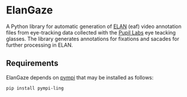 # ElanGaze
A Python library for automatic generation of [ELAN](https://archive.mpi.nl/tla/elan) (eaf) video annotation files from eye-tracking data collected with the [Pupil Labs](https://pupil-labs.com/) eye teacking glasses. The library generates annotations for fixations and sacades for further processing in ELAN. 

## Requirements

ElanGaze depends on [pympi](https://pypi.org/project/pympi-ling/) that may be installed as follows:

```
pip install pympi-ling
```
